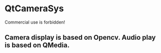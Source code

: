 # QtCameraSys
Commercial use is forbidden!

Camera display is based on Opencv.
Audio play is based on QMedia.
---

